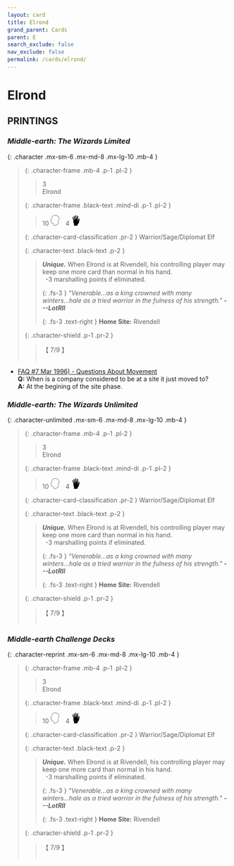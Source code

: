 ```yaml
---
layout: card
title: Elrond
grand_parent: Cards
parent: E
search_exclude: false
nav_exclude: false
permalink: /cards/elrond/
---
```


# Elrond


## PRINTINGS


### _Middle-earth: The Wizards Limited_

{: .character .mx-sm-6 .mx-md-8 .mx-lg-10 .mb-4 }
> {: .character-frame .mb-4 .p-1 .pl-2 }
> > <div class="card-mp">3</div>
> > <div class="character-card-name">Elrond</div>
>
> {: .character-frame .black-text .mind-di .p-1 .pl-2 }
> > 10 ![](/assets/images/mind.svg)&emsp;4 ![](/assets/images/di.svg)
>
> {: .character-card-classification .pr-2 }
> Warrior/Sage/Diplomat Elf
>
> {: .character-text .black-text .p-2 }
> > _**Unique.**_ When Elrond is at Rivendell, his controlling player may keep one more card than normal in his hand. <br>&ensp;-3 marshalling points if eliminated. 
> > 
> > {: .fs-3 } 
> > _“Venerable...as a king crowned with many winters...hale as a tried warrior in the fulness of his strength."_ ***---&#65279;LotRII***  
> > 
> > {: .fs-3 .text-right } 
> > **Home Site:** Rivendell 
>
> {: .character-shield .p-1 .pr-2 }
> > <div class="card-shield">【 7/9 】</div>
> > <div class="card-corruption">&nbsp;</div>

 - [FAQ #7 Mar 1996) - Questions About Movement](/original/rulings/faq-7/#questions-about-movement)<br>**Q:** When is a company considered to be at a site it just moved to?<br>**A:** At the begining of the site phase.

### _Middle-earth: The Wizards Unlimited_

{: .character-unlimited .mx-sm-6 .mx-md-8 .mx-lg-10 .mb-4 }
> {: .character-frame .mb-4 .p-1 .pl-2 }
> > <div class="card-mp">3</div>
> > <div class="character-card-name">Elrond</div>
>
> {: .character-frame .black-text .mind-di .p-1 .pl-2 }
> > 10 ![](/assets/images/mind.svg)&emsp;4 ![](/assets/images/di.svg)
>
> {: .character-card-classification .pr-2 }
> Warrior/Sage/Diplomat Elf
>
> {: .character-text .black-text .p-2 }
> > _**Unique.**_ When Elrond is at Rivendell, his controlling player may keep one more card than normal in his hand. <br>&ensp;-3 marshalling points if eliminated. 
> > 
> > {: .fs-3 } 
> > _“Venerable...as a king crowned with many winters...hale as a tried warrior in the fulness of his strength."_ ***---&#65279;LotRII***  
> > 
> > {: .fs-3 .text-right } 
> > **Home Site:** Rivendell 
>
> {: .character-shield .p-1 .pr-2 }
> > <div class="card-shield">【 7/9 】</div>
> > <div class="card-corruption">&nbsp;</div>

### _Middle-earth Challenge Decks_

{: .character-reprint .mx-sm-6 .mx-md-8 .mx-lg-10 .mb-4 }
> {: .character-frame .mb-4 .p-1 .pl-2 }
> > <div class="card-mp">3</div>
> > <div class="character-card-name">Elrond</div>
>
> {: .character-frame .black-text .mind-di .p-1 .pl-2 }
> > 10 ![](/assets/images/mind.svg)&emsp;4 ![](/assets/images/di.svg)
>
> {: .character-card-classification .pr-2 }
> Warrior/Sage/Diplomat Elf
>
> {: .character-text .black-text .p-2 }
> > _**Unique.**_ When Elrond is at Rivendell, his controlling player may keep one more card than normal in his hand. <br>&ensp;-3 marshalling points if eliminated. 
> > 
> > {: .fs-3 } 
> > _“Venerable...as a king crowned with many winters...hale as a tried warrior in the fulness of his strength."_ ***---&#65279;LotRII***  
> > 
> > {: .fs-3 .text-right } 
> > **Home Site:** Rivendell 
>
> {: .character-shield .p-1 .pr-2 }
> > <div class="card-shield">【 7/9 】</div>
> > <div class="card-corruption">&nbsp;</div>

